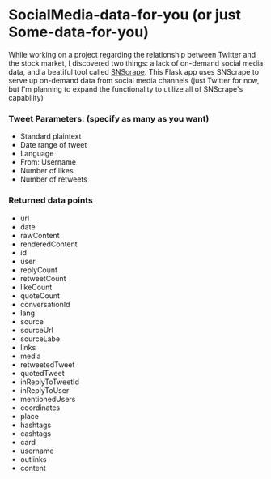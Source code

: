 # SocialMedia-data-for-you (or just Some-data-for-you)
While working on a project regarding the relationship between Twitter and the stock market, I discovered two things: a lack of on-demand social media data, and a beatiful tool called [SNScrape](https://github.com/JustAnotherArchivist/snscrape). This Flask app uses SNScrape to serve up on-demand data from social media channels (just Twitter for now, but I'm planning to expand the functionality to utilize all of SNScrape's capability)

### Tweet Parameters: (specify as many as you want)
- Standard plaintext
- Date range of tweet
- Language
- From: Username
- Number of likes
- Number of retweets

### Returned data points
- url
- date
- rawContent
- renderedContent
- id
- user
- replyCount
- retweetCount
- likeCount
- quoteCount
- conversationId
- lang
- source
- sourceUrl
- sourceLabe
- links
- media
- retweetedTweet
- quotedTweet
- inReplyToTweetId
- inReplyToUser
- mentionedUsers
- coordinates
- place
- hashtags
- cashtags
- card
- username
- outlinks
- content
